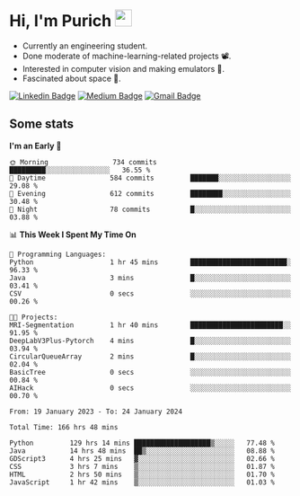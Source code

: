 <h1 align="left">Hi, I'm Purich
<img src="https://media.giphy.com/media/hvRJCLFzcasrR4ia7z/giphy.gif" width="30px"/></h1>

* Currently an engineering student.
* Done moderate of machine-learning-related projects :film_projector:.
* Interested in computer vision and making emulators :space_invader:.
* Fascinated about space :milky_way:.

[![Linkedin Badge](https://img.shields.io/badge/-Purich-blue?style=flat-square&logo=Linkedin&logoColor=white&link=https://www.linkedin.com/in/purich-siritip-16b3b3255/)](https://www.linkedin.com/in/purich-siritip-16b3b3255) [![Medium Badge](https://img.shields.io/badge/-@purich-gray?style=flat-square&labelColor=000000&logo=Medium&link=https://medium.com/@phuritsiritip)](https://medium.com/@phuritsiritip)
[![Gmail Badge](https://img.shields.io/badge/-mark.phurit@gmail.com-c14438?style=flat-square&logo=Gmail&logoColor=white&link=mailto:mark.phurit@gmail.com)](mailto:mark.phurit@gmail.com)

## Some stats

  
  <!--START_SECTION:waka-->
**I'm an Early 🐤** 

```text
🌞 Morning                734 commits         █████████░░░░░░░░░░░░░░░░   36.55 % 
🌆 Daytime                584 commits         ███████░░░░░░░░░░░░░░░░░░   29.08 % 
🌃 Evening                612 commits         ████████░░░░░░░░░░░░░░░░░   30.48 % 
🌙 Night                  78 commits          █░░░░░░░░░░░░░░░░░░░░░░░░   03.88 % 
```


📊 **This Week I Spent My Time On** 

```text
💬 Programming Languages: 
Python                   1 hr 45 mins        ████████████████████████░   96.33 % 
Java                     3 mins              █░░░░░░░░░░░░░░░░░░░░░░░░   03.41 % 
CSV                      0 secs              ░░░░░░░░░░░░░░░░░░░░░░░░░   00.26 % 

🐱‍💻 Projects: 
MRI-Segmentation         1 hr 40 mins        ███████████████████████░░   91.95 % 
DeepLabV3Plus-Pytorch    4 mins              █░░░░░░░░░░░░░░░░░░░░░░░░   03.94 % 
CircularQueueArray       2 mins              █░░░░░░░░░░░░░░░░░░░░░░░░   02.04 % 
BasicTree                0 secs              ░░░░░░░░░░░░░░░░░░░░░░░░░   00.84 % 
AIHack                   0 secs              ░░░░░░░░░░░░░░░░░░░░░░░░░   00.70 % 
```


<!--END_SECTION:waka-->

  <!--START_SECTION:waka-simple-->

```text
From: 19 January 2023 - To: 24 January 2024

Total Time: 166 hrs 48 mins

Python         129 hrs 14 mins ███████████████████▒░░░░░   77.48 %
Java           14 hrs 48 mins  ██▒░░░░░░░░░░░░░░░░░░░░░░   08.88 %
GDScript3      4 hrs 25 mins   ▓░░░░░░░░░░░░░░░░░░░░░░░░   02.66 %
CSS            3 hrs 7 mins    ▒░░░░░░░░░░░░░░░░░░░░░░░░   01.87 %
HTML           2 hrs 50 mins   ▒░░░░░░░░░░░░░░░░░░░░░░░░   01.70 %
JavaScript     1 hr 42 mins    ▒░░░░░░░░░░░░░░░░░░░░░░░░   01.03 %
```

<!--END_SECTION:waka-simple-->

  <!--![Anurag's GitHub stats](https://github-readme-stats.vercel.app/api?username=vikimark&show_icons=true&theme=gruvbox_light)-->
  
<!--
**vikimark/vikimark** is a ✨ _special_ ✨ repository because its `README.md` (this file) appears on your GitHub profile.

Here are some ideas to get you started:

- 🔭 I’m currently working on ...
- 🌱 I’m currently learning ...
- 👯 I’m looking to collaborate on ...
- 🤔 I’m looking for help with ...
- 💬 Ask me about ...
- 📫 How to reach me: ...
- 😄 Pronouns: ...
- ⚡ Fun fact: ...
-->
